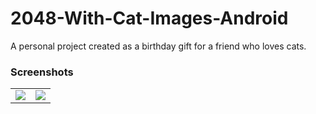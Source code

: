 # 2048-With-Cat-Images-Android
A personal project created as a birthday gift for a friend who loves cats.


### Screenshots
<table>
<tbody>
  <tr>
    <td><img src="https://user-images.githubusercontent.com/56671915/123264204-61bd3800-d52c-11eb-94c7-92c3c7e72028.jpg"></td>
    <td><img src="https://user-images.githubusercontent.com/56671915/123264210-62ee6500-d52c-11eb-91b5-c5ac34625771.jpg"></td>
  </tr>
</tbody>
</table>
